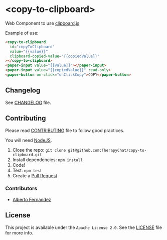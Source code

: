 # \<copy-to-clipboard\>

Web Component to use [clipboard.js](https://clipboardjs.com/)

Example of use:
<!---
```
<custom-element-demo>
  <template>
    <script src="../webcomponentsjs/webcomponents-lite.js"></script>
    <link rel="import" href="../paper-input/paper-input.html">
    <link rel="import" href="../paper-button/paper-button.html">
    <link rel="import" href="copy-to-clipboard.html">
    <dom-module id="app-element">
      <template>
        <next-code-block></next-code-block>
      </template>
      <script>
        Polymer({
          is: 'app-element',

          properties: {
            value: String,
            copiedValue: String
          },

          onClickCopy: function () {
            this.$.copyToClipboard.copy()
          }
        })
      </script>
    </dom-module>

    <app-element></app-element>
  </template>
</custom-element-demo>
```
-->
```html
<copy-to-clipboard
  id="copyToClipboard"
  value="{{value}}"
  clipboard-copied-value="{{copiedValue}}"
></copy-to-clipboard>
<paper-input value="[[value]]"></paper-input>
<paper-input value="{{copiedValue}}" read-only>
<paper-button on-click="onClickCopy">COPY</paper-button>
```

## Changelog

See [CHANGELOG](./CHANGELOG.md) file.

## Contributing

Please read [CONTRIBUTING](./CONTRIBUTING.md) file to follow good practices.

You will need [NodeJS](https://nodejs.org).

1. Close the repo: `git clone git@github.com:TherapyChat/copy-to-clipboard.git`
1. Install dependencies: `npm install`
1. Code!
1. Test: `npm test`
1. Create a [Pull Request](https://github.com/therapychat/copy-to-clipboard/pulls)

### Contributors

- [Alberto Fernandez](https://github.com/AlbertoFdzM)

## License

This project is available under the `Apache License 2.0`. See the [LICENSE](./LICENSE) file for more info.
